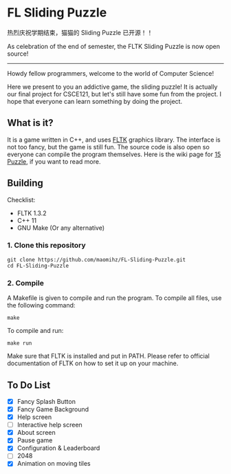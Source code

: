 # FL Sliding Puzzle

热烈庆祝学期结束，猫猫的 Sliding Puzzle 已开源！！

As celebration of the end of semester, the FLTK Sliding Puzzle is now open source!

-----

Howdy fellow programmers, welcome to the world of Computer Science!

Here we present to you an addictive game, the sliding puzzle! It is actually our final project for CSCE121, but let's still have some fun from the project. I hope that everyone can learn something by doing the project.

## What is it?

It is a game written in C++, and uses [FLTK](http://www.fltk.org) graphics library. The interface is not too fancy, but the game is still fun. The source code is also open so everyone can compile the program themselves. Here is the wiki page for [15 Puzzle](https://en.wikipedia.org/wiki/15_puzzle), if you want to read more.

## Building

Checklist:
- FLTK 1.3.2
- C++ 11
- GNU Make (Or any alternative)

### 1. Clone this repository

```
git clone https://github.com/maomihz/FL-Sliding-Puzzle.git
cd FL-Sliding-Puzzle
```

### 2. Compile

A Makefile is given to compile and run the program. To compile all files, use the following command:

```
make
```

To compile and run:

```
make run
```

Make sure that FLTK is installed and put in PATH. Please refer to official documentation of FLTK on how to set it up on your machine.


## To Do List
- [x] Fancy Splash Button
- [x] Fancy Game Background
- [x] Help screen
- [ ] Interactive help screen
- [x] About screen
- [x] Pause game
- [x] Configuration & Leaderboard
- [ ] 2048
- [x] Animation on moving tiles
